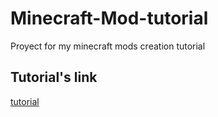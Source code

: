 # Minecraft-Mod-tutorial
Proyect for my minecraft mods creation tutorial

## Tutorial's link
<a href="https://docs.google.com/document/d/14C9LZBecnzbqpL3aQhzTs6HsrwVC_uabqqDXnkbo0Qs/edit?usp=sharing ">tutorial</a>
